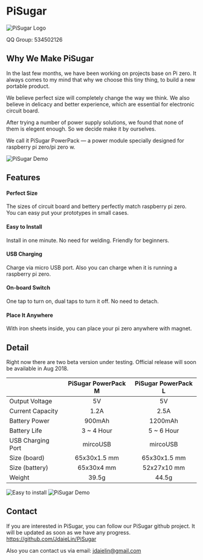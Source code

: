 # PiSugar
![PiSugar Logo](https://raw.githubusercontent.com/JdaieLin/PiSugar/master/logo.jpg)

QQ Group: 534502126

## Why We Make PiSugar

In the last few months, we have been working on projects base on Pi zero. It always comes to my mind that why we choose this tiny thing, to build a new portable product.

We believe perfect size will completely change the way we think.
We also believe in delicacy and better experience, which are essential for electronic circuit board.

After trying a number of power supply solutions, we found that none of them is elegent enough.
So we decide make it by ourselves. 

We call it PiSugar PowerPack — a power module specially designed for raspberry pi zero/pi zero w.

![PiSugar Demo](https://raw.githubusercontent.com/JdaieLin/PiSugar/master/demo.gif)


## Features

#### Perfect Size
The sizes of circuit board and bettery perfectly match raspberry pi zero. You can easy put your prototypes in small cases.

#### Easy to Install
Install in one minute. No need for welding. Friendly for beginners.

#### USB Charging
Charge via micro USB port. Also you can charge when it is running a raspberry pi zero.

#### On-board Switch
One tap to turn on, dual taps to turn it off. No need to detach.

#### Place It Anywhere
With iron sheets inside, you can place your pi zero anywhere with magnet.


## Detail

Right now there are two beta version under testing. Official release will soon be available in Aug 2018.

|  | PiSugar PowerPack M | PiSugar PowerPack L | 
| - | :-: | :-: | 
| Output Voltage | 5V | 5V | 
| Current Capacity | 1.2A | 2.5A | 
| Battery Power | 900mAh | 1200mAh |
| Battery Life | 3 ~ 4 Hour | 5 ~ 6 Hour |
| USB Charging Port | mircoUSB | mircoUSB |
| Size (board) | 65x30x1.5 mm | 65x30x1.5 mm |
| Size (battery) | 65x30x4 mm | 52x27x10 mm |
| Weight | 39.5g | 44.5g |

![Easy to install](https://raw.githubusercontent.com/JdaieLin/PiSugar/master/installation.gif)
![PiSugar Demo](https://raw.githubusercontent.com/JdaieLin/PiSugar/master/demo2.png)


## Contact
If you are interested in PiSugar, you can follow our PiSugar github project. It will be updated as soon as we have any progress.
https://github.com/JdaieLin/PiSugar

Also you can contact us via email: jdaielin@gmail.com


